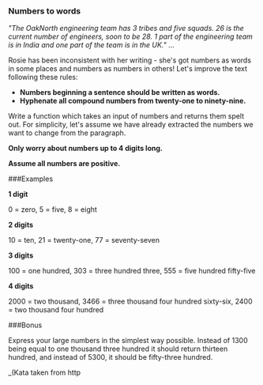 ### Numbers to words

_"The OakNorth engineering team has 3 tribes and five squads. 26 is the current number of engineers, soon to be 28.
1 part of the engineering team is in India and one part of the team is in the UK."_
...

Rosie has been inconsistent with her writing - she's got numbers as words in some places and numbers as numbers in others!
Let's improve the text following these rules:

- **Numbers beginning a sentence should be written as words.**
- **Hyphenate all compound numbers from twenty-one to ninety-nine.**

Write a function which takes an input of numbers and returns them spelt out.
For simplicity, let's assume we have already extracted the numbers we want to change from the paragraph.

**Only worry about numbers up to 4 digits long.**

**Assume all numbers are positive.**

###Examples

**1 digit**

0 = zero, 5 = five, 8 = eight

**2 digits**

10 = ten, 21 = twenty-one, 77 = seventy-seven

**3 digits**

100 = one hundred, 303 = three hundred three, 555 = five hundred fifty-five

**4 digits**

2000 = two thousand, 3466 = three thousand four hundred sixty-six, 2400 = two thousand four hundred

###Bonus

Express your large numbers in the simplest way possible.
Instead of 1300 being equal to one thousand three hundred it should return thirteen hundred, and instead of 5300, it should be fifty-three hundred.




_(Kata taken from http
